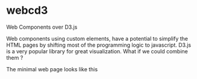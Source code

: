# webcd3
Web Components over D3.js

Web components using custom elements, have a potential to simplify the HTML pages by shifting most of the programming logic to javascript. D3.js is a very popular library for great visualization. What if we could combine them ?

The minimal web page looks like this
<script src=...> (Include the Javascript file)
<my-tag attr1="value1"></my-tag> (Use the tag)

Each component has a JS file and a corresponding sample HTML file.

Following components are available in beta
1. x-line-chart : Line Chart using D3. 


Cautions :
Only tested in Chrome Browser
